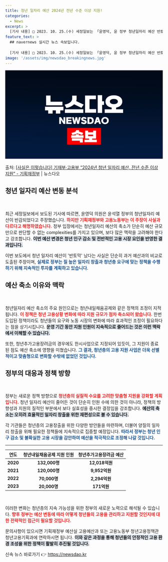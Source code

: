 ```yaml
---
title: 청년 일자리 예산 2024년 전년 수준 이상 지원!
categories:
  - News
excerpt: >
  [기사 내용] □ 2023. 10. 25.(수) 세정일보는 「윤영덕, 윤 정부 청년일자리 예산 반토막 났다.…
feature_text: >
  ## navernews 실시간 뉴스 속보입니다.

  [기사 내용] □ 2023. 10. 25.(수) 세정일보는 「윤영덕, 윤 정부 청년일자리 예산 반토막 났다.…
image: '/assets/img/newsdao_breakingnews.jpg'
---
```


![뉴스다오 속보](/assets/img/newsdao_breakingnews.jpg)

<p>출처: <a href="https://newsdao.kr/2341" rel="dofollow">[사실은 이렇습니다] 기재부·고용부 “2024년 청년 일자리 예산, 전년 수준 이상 지원” - 기획재정부</a> | 뉴스다오</p>

<h2 data-ke-size="size26">청년 일자리 예산 변동 분석</h2>

<p data-ke-size="size16">&nbsp;</p>

최근 세정일보에서 보도된 기사에 따르면, 윤영덕 의원은 윤석열 정부의 청년일자리 예산이 반감되었다고 주장했습니다. <b><span style="color: #ee2323;">하지만 기획재정부와 고용노동부는 이 주장이 사실과 다르다고 해명하였습니다.</span></b> 정부 입장에서는 청년일자리 예산의 축소가 단순히 예산 규모만으로 판단할 수 없는 complexities를 가지고 있으며, 보다 많은 맥락을 고려해야 한다고 강조합니다. <b><span style="background-color: #21538527;">이번 예산 변경은 청년 인구 감소 및 전반적인 고용 시장 요인을 반영한 결과입니다.</span></b>

이번 보도에서 청년 일자리 예산이 '반토막' 났다는 사실은 단순히 과거 예산과의 비교로 도출된 주장이며, <b><span style="color: #1a5490;">실제로 정부는 질 높은 일자리 창출과 청년층 요구에 맞는 정책을 수행하기 위해 지속적인 투자를 계획하고 있습니다.</span></b>

<h2 data-ke-size="size26">예산 축소 이유와 맥락</h2>

<p data-ke-size="size16">&nbsp;</p>

청년일자리 예산 축소의 주요 원인으로는 청년내일채움공제와 같은 정책의 조정이 지적됩니다. <b><span style="color: #ee2323;">이 정책은 청년 고용상황 변화에 따라 지원 규모가 점차 축소되어 왔습니다.</span></b> 한번 도입된 정책이라도 청년들의 요구와 노동 시장의 변화에 따라 효과적인 조정이 필요하다는 점을 상기시킵니다. <b><span style="background-color: #21538527;">운영 기간 동안 지원 인원이 지속적으로 줄어드는 것은 이런 맥락에서 이해할 수 있습니다.</span></b>

또한, 청년추가고용장려금의 경우에도 한시사업으로 지정되어 있듯이, 그 지원이 종료 된 점도 예산 축소에 영향을 미쳤습니다. <b><span style="color: #1a5490;">그 결과, 청년층의 고용 지원 사업은 더욱 선별적이고 맞춤형으로 변화할 수밖에 없었던 것입니다.</span></b>

<h2 data-ke-size="size26">정부의 대응과 정책 방향</h2>

<p data-ke-size="size16">&nbsp;</p>

정부는 새로운 정책 방향으로 <b><span style="color: #ee2323;">청년층의 실질적 수요를 고려한 맞춤형 지원을 강화할 계획입니다.</span></b> 청년 일자리 예산이 줄어든 것이 단순히 인원 수에 의한 것이 아니라, 정책의 방향성과 지원의 질적인 부분에서 보다 실효성을 중시한 결정임을 강조합니다. <b><span style="background-color: #21538527;">예산의 축소는 오히려 효율적인 일자리 창출을 위한 재편성으로 볼 수 있습니다.</span></b>

각 기관들은 청년층의 고용창출을 위한 다양한 방안들을 마련하며, 더불어 양질의 일자리 창출을 위해 필요한 정책들에 지속적으로 집중할 예정입니다. <b><span style="color: #1a5490;">따라서 정부는 청년 인구 감소 및 불확실한 고용 시장을 감안하여 예산을 적극적으로 조정해 나갈 것입니다.</span></b>

<hr>

<table style="width: 100%; border-collapse: collapse;">
  <thead>
    <tr>
      <th style="text-align: center;"><b>연도</b></th>
      <th style="text-align: center;"><b>청년내일채움공제 지원 인원</b></th>
      <th style="text-align: center;"><b>청년추가고용장려금 예산</b></th>
    </tr>
  </thead>
  <tbody>
    <tr>
      <td style="text-align: center; height: 17px;"><b>2020</b></td>
      <td style="text-align: center; height: 17px;"><b>132,000명</b></td>
      <td style="text-align: center; height: 17px;"><b>12,018억원</b></td>
    </tr>
    <tr>
      <td style="text-align: center; height: 17px;"><b>2021</b></td>
      <td style="text-align: center; height: 17px;"><b>120,000명</b></td>
      <td style="text-align: center; height: 17px;"><b>9,952억원</b></td>
    </tr>
    <tr>
      <td style="text-align: center; height: 17px;"><b>2022</b></td>
      <td style="text-align: center; height: 17px;"><b>70,000명</b></td>
      <td style="text-align: center; height: 17px;"><b>2,294억원</b></td>
    </tr>
    <tr>
      <td style="text-align: center; height: 17px;"><b>2023</b></td>
      <td style="text-align: center; height: 17px;"><b>20,000명</b></td>
      <td style="text-align: center; height: 17px;"><b>171억원</b></td>
    </tr>
  </tbody>
</table>

<p data-ke-size="size16">&nbsp;</p>

이러한 변화는 청년층의 지속 가능성을 위한 정부의 새로운 노력으로 해석될 수 있습니다. <b><span style="color: #ee2323;">향후 정부는 예산 변동에 따라 어떻게 청년들의 고용을 관리하고 지원할 것인지에 대한 전략적인 접근이 필요할 것입니다.</span></b> 

문의사항이 있으시면 기획재정부 예산실 고용예산과 또는 고용노동부 청년고용정책관 청년고용기획과에 연락하시면 됩니다. <b><span style="background-color: #21538527;">이와 같은 과정을 통해 청년들의 안정적인 고용 환경 조성을 위한 정책이 활발히 추진될 것입니다.</span></b> 

신속 뉴스 바로가기 👉 <a href="https://newsdao.kr" rel="dofollow">https://newsdao.kr</a>



